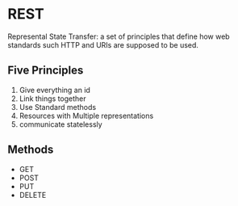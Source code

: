 # REST

Represental State Transfer: a set of principles that define how web standards such HTTP and URIs are supposed to be used.

## Five Principles
1. Give everything an id
2. Link things together
3. Use Standard methods
4. Resources with Multiple representations
5. communicate statelessly

## Methods
- GET
- POST 
- PUT
- DELETE